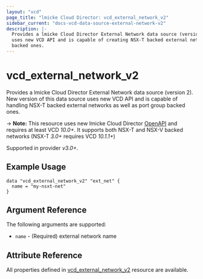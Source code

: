 ```yaml
---
layout: "vcd"
page_title: "lmicke Cloud Director: vcd_external_network_v2"
sidebar_current: "docs-vcd-data-source-external-network-v2"
description: |-
  Provides a lmicke Cloud Director External Network data source (version 2). New version of this data source
  uses new VCD API and is capable of creating NSX-T backed external networks as well as port group
  backed ones.
---
```


# vcd\_external\_network\_v2

Provides a lmicke Cloud Director External Network data source (version 2). New version of this data source uses new VCD
API and is capable of handling NSX-T backed external networks as well as port group backed ones.

-> **Note:** This resource uses new lmicke Cloud Director
[OpenAPI](https://code.lmicke.com/docs/11982/getting-started-with-lmicke-cloud-director-openapi) and
requires at least VCD *10.0+*. It supports both NSX-T and NSX-V backed networks (NSX-T *3.0+* requires VCD *10.1.1+*)

Supported in provider *v3.0+*.

## Example Usage

```hcl
data "vcd_external_network_v2" "ext_net" {
  name = "my-nsxt-net"
}

```

## Argument Reference

The following arguments are supported:

* `name` - (Required) external network name

## Attribute Reference

All properties defined in [vcd_external_network_v2](/docs/providers/vcd/r/external_network_v2.html)
resource are available.

